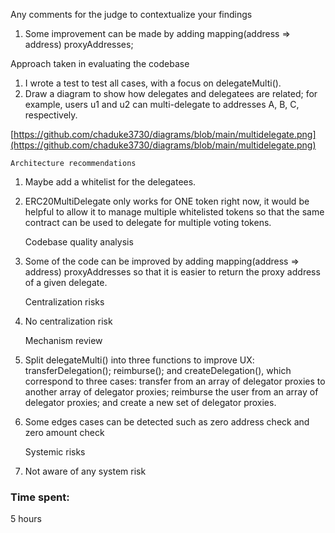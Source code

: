 Any comments for the judge to contextualize your findings
1) Some improvement can be made by adding mapping(address => address) proxyAddresses;

Approach taken in evaluating the codebase
1) I wrote a test to test all cases, with a focus on delegateMulti().
2) Draw a diagram to show how delegates and delegatees are related; for example, users u1 and u2 can multi-delegate to addresses A, B, C, respectively. 

[https://github.com/chaduke3730/diagrams/blob/main/multidelegate.png](https://github.com/chaduke3730/diagrams/blob/main/multidelegate.png)

    Architecture recommendations
1) Maybe add a whitelist for the delegatees. 
2) ERC20MultiDelegate only works for ONE token right now, it would be helpful to allow it to manage multiple whitelisted tokens so that the same contract can be used to delegate for multiple voting tokens. 

    Codebase quality analysis
1) Some of the code can be improved by adding mapping(address => address) proxyAddresses so that it is easier to return the proxy address of a given delegate.


    Centralization risks
1)  No centralization risk

    Mechanism review
1) Split delegateMulti() into three functions to improve UX: transferDelegation(); reimburse(); and  createDelegation(), which correspond to three cases: transfer from an array of delegator proxies to another array of delegator proxies; reimburse the user from an array of delegator proxies; and create a new set of delegator proxies. 

2)  Some edges cases can be detected such as zero address check and zero amount check

    Systemic risks
1) Not aware of any system risk







### Time spent:
5 hours
